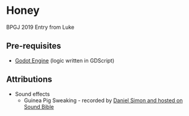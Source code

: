 # Honey

BPGJ 2019 Entry from Luke

## Pre-requisites

* [Godot Engine](https://godotengine.org/) (logic written in GDScript)

## Attributions

* Sound effects
    * Guinea Pig Sweaking - recorded by [Daniel Simon and hosted on Sound Bible](http://soundbible.com/2144-Guinea-Pig.html)